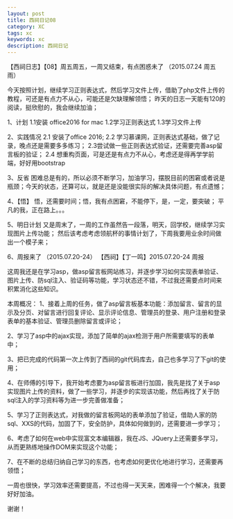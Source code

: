 ```yaml
---
layout: post
title: 西祠日记08
category: XC
tags: xc
keywords: xc
description: 西祠日记
---
```


【西祠日志】【08】周五周五，一周又结束，有点困惑未了  （2015.07.24 周五  雨）

今天按照计划，继续学习正则表达式，然后学习文件上传，借助了php文件上传的教程，可还是有点力不从心，可能还是欠缺理解领悟；
昨天的日志一天能有120的阅读，挺欣慰的，我会继续加油；

1、计划
1.1安装 office2016 for mac
1.2学习正则表达式
1.3学习文件上传

2、实践情况
2.1 安装了office 2016;
2.2 学习慕课网，正则表达式基础，做了记录，晚点还是需要多多练习；
2.3尝试做一些正则表达式验证，还需要完善asp留言板的验证；
2.4 想重构页面，可是还是有点力不从心，考虑还是得再学学前端，好好用bootstrap

3、反省
困难总是有的，所以必须不断学习，加油学习，摆脱目前的困窘或者说是瓶颈；今天的状态，还算可以，就是还是没能很实际的解决具体问题，有点遗憾；

4、【悟】
悟，还需要时间；悟，我有点困窘，不能停下，是，一定，要突破；
平凡的我，正在路上。。。

5、明日计划
又是周末了，一周的工作虽然告一段落，明天，回学校，继续学习实现图片上传功能；
然后该考虑考虑领航杯的事情计划了，下周我要用业余时间做出一个模子来；

6、周报来了 （2015.07.20-24）
【西祠】【丁一鸣】2015.07.20-24 周报
 
这周我还是在学习asp，做asp留言板网站练习，并逐步学习如何实现表单验证、图片上传、防sql注入、验证码等功能，学习状态还不错，不过我还需要点时间来积累消化这些知识。
 
本周概况：
1、接着上周的任务，做了asp留言板基本功能：添加留言、留言的显示及分页、对留言进行回复评论、显示评论信息、管理员的登录、用户注册和登录表单的基本验证、管理员删除留言或评论；

2、学习了asp中的ajax实现，添加了简单的ajax检测于用户所需要填写的表单中；

3、把已完成的代码第一次上传到了西祠的git代码库去，自己也多学习了下git的使用；

4、在师傅的引导下，我开始考虑要为asp留言板进行加固，我先是找了关于asp实现图片上传的资料，做了一些学习，并逐步的实现该功能，然后再找了关于防sql注入的学习资料等为进一步完善做准备；

5、学习了正则表达式，对我做的留言板网站的表单添加了验证，借助人家的防sql、XXS的代码，加固了下，安全防护，具体如何做到的，还需要进一步学习；

6、考虑了如何在web中实现富文本编辑器，我在JS、JQuery上还需要多学习，从而更熟练地操作DOM来实现这个功能；

7、在不断的总结归纳自己学习的东西，也考虑如何更优化地进行学习，还需要再领悟；
 
一周也很快，学习效率还需要提高，不过也得一天天来，困难得一个个解决，我要好好加油。

谢谢！